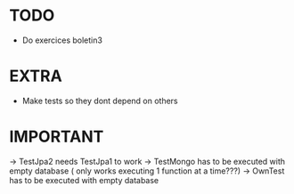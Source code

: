 # TODO


* Do exercices boletin3


# EXTRA

* Make tests so they dont depend on others


# IMPORTANT

-> TestJpa2 needs TestJpa1 to work
-> TestMongo has to be executed with empty database ( only works executing 1 function at a time???)
-> OwnTest has to be executed with empty database